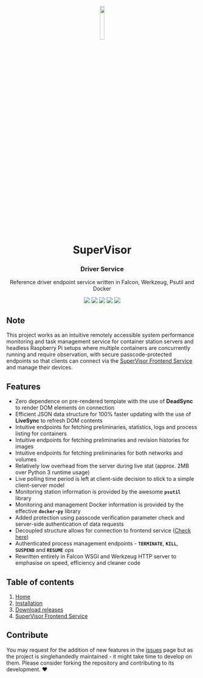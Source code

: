 <p align="center">
  <img width="15%" src="https://raw.githubusercontent.com/t0xic0der/supervisor-driver-service/a720542ac78d51a3c7426b7f41e6798202c931c3/pictures/mainicon.svg" />
</p>

<h1 align="center">SuperVisor</h1>
<h3 align="center">Driver Service</h3>
<p align="center">Reference driver endpoint service written in Falcon, Werkzeug, Psutil and Docker</p>

<p align="center">
    <img src="https://img.shields.io/github/issues/t0xic0der/supervisor-driver-service?style=flat-square&logo=appveyor&color=teal">
    <img src="https://img.shields.io/github/forks/t0xic0der/supervisor-driver-service?style=flat-square&logo=appveyor&color=teal">
    <img src="https://img.shields.io/github/stars/t0xic0der/supervisor-driver-service?style=flat-square&logo=appveyor&color=teal">
    <img src="https://img.shields.io/github/license/t0xic0der/supervisor-driver-service?style=flat-square&logo=appveyor&color=teal">
    <img src="https://img.shields.io/github/watchers/t0xic0der/supervisor-driver-service?style=flat-square&color=teal&logo=appveyor">
</p>

## Note
This project works as an intuitive remotely accessible system performance monitoring and task management service for 
container station servers and headless Raspberry Pi setups where multiple containers are concurrently running and 
require observation, with secure passcode-protected endpoints so that clients can connect via the [SuperVisor Frontend 
Service](https://github.com/t0xic0der/supervisor-frontend-service/) and manage their devices.

## Features
- Zero dependence on pre-rendered template with the use of **DeadSync** to render DOM elements on connection
- Efficient JSON data structure for 100% faster updating with the use of **LiveSync** to refresh DOM contents
- Intuitive endpoints for fetching preliminaries, statistics, logs and process listing for containers
- Intuitive endpoints for fetching preliminaries and revision histories for images
- Intuitive endpoints for fetching preliminaries for both networks and volumes
- Relatively low overhead from the server during live stat (approx. 2MB over Python 3 runtime usage)
- Live polling time period is left at client-side decision to stick to a simple client-server model
- Monitoring station information is provided by the awesome **`psutil`** library
- Monitoring and management Docker information is provided by the effective **`docker-py`** library
- Added protection using passcode verification parameter check and server-side authentication of data requests
- Decoupled structure allows for connection to frontend service ([Check here](https://github.com/t0xic0der/supervisor-frontend-service))
- Authenticated process management endpoints - **`TERMINATE`**, **`KILL`**, **`SUSPEND`** and **`RESUME`** ops
- Rewritten entirely in Falcon WSGI and Werkzeug HTTP server to emphasise on speed, efficiency and cleaner code

## Table of contents
1. [Home](https://github.com/t0xic0der/supervisor-driver-service/wiki)
2. [Installation](https://github.com/t0xic0der/supervisor-driver-service/wiki/Installation)
3. [Download releases](https://github.com/t0xic0der/supervisor-driver-service/releases)
4. [SuperVisor Frontend Service](https://github.com/t0xic0der/supervisor-frontend-service)

## Contribute
You may request for the addition of new features in the [issues](https://github.com/t0xic0der/supervisor-driver-service/issues) 
page but as the project is singlehandedly maintained - it might take time to develop on them. Please consider forking 
the repository and contributing to its development. :heart:
